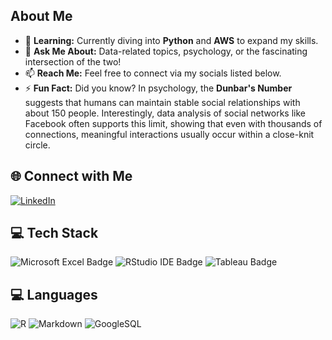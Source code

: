 ## About Me

- 🌱 **Learning:** Currently diving into **Python** and **AWS** to expand my skills.  
- 💬 **Ask Me About:** Data-related topics, psychology, or the fascinating intersection of the two!  
- 📫 **Reach Me:** Feel free to connect via my socials listed below.  
- ⚡ **Fun Fact:** Did you know? In psychology, the **Dunbar's Number** suggests that humans can maintain stable social relationships with about 150 people. Interestingly, data analysis of social networks like Facebook often supports this limit, showing that even with thousands of connections, meaningful interactions usually occur within a close-knit circle.

## 🌐 Connect with Me
[![LinkedIn](https://img.shields.io/badge/LinkedIn-0077B5?style=for-the-badge&logo=linkedin&logoColor=white)](https://linkedin.com/in/yuichirofukushi)

## 💻 Tech Stack
![Microsoft Excel Badge](https://img.shields.io/badge/Microsoft_Excel-217346?style=for-the-badge&logo=microsoft-excel&logoColor=white)
![RStudio IDE Badge](https://img.shields.io/badge/RStudio-75AADB?style=for-the-badge&logo=rstudio&logoColor=white)
![Tableau Badge](https://img.shields.io/badge/Tableau-E97627?style=for-the-badge&logo=tableau&logoColor=white)

## 💻 Languages
![R](https://img.shields.io/badge/r-%23276DC3.svg?style=for-the-badge&logo=r&logoColor=white)
![Markdown](https://img.shields.io/badge/markdown-%23000000.svg?style=for-the-badge&logo=markdown&logoColor=white)
![GoogleSQL](https://img.shields.io/badge/GoogleSQL-Grey?style=flat-square)
